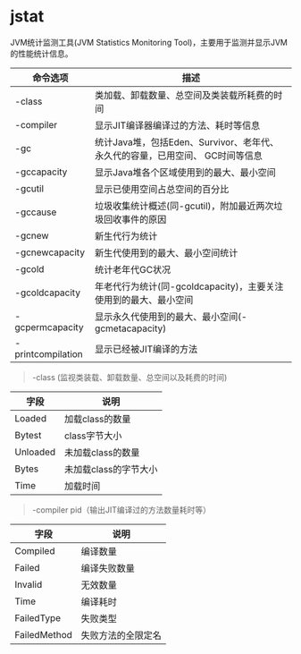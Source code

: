 # jstat
JVM统计监测工具(JVM Statistics Monitoring Tool)，主要用于监测并显示JVM的性能统计信息。

命令选项 | 描述
--- | ---
-class | 类加载、卸载数量、总空间及类装载所耗费的时间
-compiler | 显示JIT编译器编译过的方法、耗时等信息
-gc | 统计Java堆，包括Eden、Survivor、老年代、永久代的容量，已用空间、 GC时间等信息
-gccapacity | 显示Java堆各个区域使用到的最大、最小空间
-gcutil | 显示已使用空间占总空间的百分比
-gccause | 垃圾收集统计概述(同-gcutil)，附加最近两次垃圾回收事件的原因
-gcnew | 新生代行为统计
-gcnewcapacity | 新生代使用到的最大、最小空间统计
-gcold | 统计老年代GC状况
-gcoldcapacity | 年老代行为统计(同-gcoldcapacity)，主要关注使用到的最大、最小空间
-gcpermcapacity | 显示永久代使用到的最大、最小空间(-gcmetacapacity)
-printcompilation | 显示已经被JIT编译的方法 



> -class (监视类装载、卸载数量、总空间以及耗费的时间)

字段  |  说明
--- | ---
Loaded | 加载class的数量
Bytest | class字节大小
Unloaded| 未加载class的数量
Bytes | 未加载class的字节大小
Time | 加载时间


> -compiler pid（输出JIT编译过的方法数量耗时等）

字段 | 说明
--- | ---
Compiled | 编译数量
Failed | 编译失败数量
Invalid | 无效数量
Time | 编译耗时
FailedType | 失败类型
FailedMethod| 失败方法的全限定名



